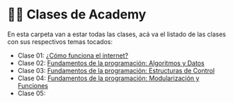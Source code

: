 # 👨‍💻 Clases de Academy
En esta carpeta van a estar todas las clases, acá va el listado de las clases con sus respectivos temas tocados:

- Clase 01: [¿Cómo funciona el internet?](https://github.com/JaviCeRodriguez/coderhood-academy/tree/main/Clases/Clase_01)
- Clase 02: [Fundamentos de la programación: Algoritmos y Datos](https://github.com/JaviCeRodriguez/coderhood-academy/tree/main/Clases/Clase_02)
- Clase 03: [Fundamentos de la programación: Estructuras de Control](https://github.com/JaviCeRodriguez/coderhood-academy/tree/main/Clases/Clase_03)
- Clase 04: [Fundamentos de la programación: Modularización y Funciones](https://github.com/JaviCeRodriguez/coderhood-academy/tree/main/Clases/Clase_04)
- Clase 05: []()